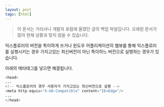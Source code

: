 ```yaml
---
layout: post
tags: [html]
---
```


> 이 문서는 가리사니 개발자 포럼에 올렸던 글의 백업 파일입니다.
오래된 문서가 많아 현재 상황과 맞지 않을 수 있습니다.


익스플로러의 버전을 특이하게 쓰거나 윈도우 어플리케이션의 웹뷰를 통해 익스플로러를 실행시키는 경우 가지고있는 최신버전이 아닌 특이하느 버전으로 실행하는 경우가 있습니다.

아래의 메타태그를 넣으면 해결됩니다.

``` java
<head>
...
<!-- 익스플로러의 경우 사용자가 가지고있는 최신버전으로 실행 -->
<meta http-equiv="X-UA-Compatible" content="IE=Edge"/>
...
</head>
```